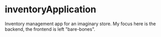 # inventoryApplication

Inventory management app for an imaginary store.
My focus here is the backend, the frontend is left "bare-bones".
